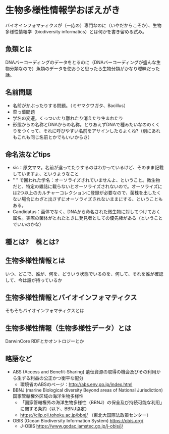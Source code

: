 # 生物多様性情報学おぼえがき
バイオインフォマティクスが（一応の）専門なのに（いやだからこそか）、生物多様性情報学（biodiversity informatics）とは何かを書き留める試み。


## 魚類とは
DNAバーコーディングのデータをとるのに（DNAバーコーディングが盛んな生物分類なので）魚類のデータを使おうと思ったら生物分類がかなり曖昧だった話。

## 名前問題
- 名前がかぶったりする問題。（ミヤマクワガタ、Bacillus）
- 菜っ葉問題
- 学名の変遷。くっついたり離れたり消えたり生まれたり
- 形態からの名称とDNAからの名称。とりあえずDNAで種みたいなののくくりをつくって、それに呼びやすい名前をアサインしたらよくね?（別にあれもこれも同じ名前とかでもいいからさ）

## 命名法などtips
- sic：原文ママ。名前が違ってたりするのはわかっているけど、そのまま記載していますよ、というようなこと
- " " で囲われた学名：オーソライズされていませんよ、ということ。微生物だと、特定の雑誌に載らないとオーソライズされないので。オーソライズには2つ以上のカルチャーコレクションに登録が必要なので、菌株を出したくない場合にわざと出さずにオーソライズされないままにする、ということもある。
- Candidatus：菌体でなく、DNAから命名された微生物に対してつけておく属名。実際の菌体がとれたときに発見者としての優先権がある（ということでいいのかな）




## 種とは?　株とは?


## 生物多様性情報とは
いつ、どこで、誰が、何を、どういう状態でいるのを、何して、それを誰が確認して、今は誰が持っているか

## 生物多様性情報とバイオインフォマティクス
そもそもバイオインフォマティクスとは


## 生物多様性情報（生物多様性データ）とは
DarwinCore
RDFとかオントロジーとか

## 略語など
- ABS (Access and Benefit-Sharing) 遺伝資源の取得の機会及びその利用から生ずる利益の公正かつ衡平な配分
  - 環境省のABSのページ：http://abs.env.go.jp/index.html
- BBNJ (marine Biological diversity Beyond areas of National Jurisdiction) 国家管轄権外区域の海洋生物多様性
  - 「国家管轄権外の海洋生物多様性（BBNJ）の保全及び持続可能な利用」に関する条約（以下、BBNJ協定）
  - https://cilp.oii.tohoku.ac.jp/bbnj/ （東北大国際法政策センター）
- OBIS (Ocean Biodiversity Information System) https://obis.org/
  - J-OBIS https://www.godac.jamstec.go.jp/j-obis/j/


